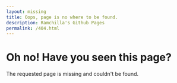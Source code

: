 ```yaml
---
layout: missing
title: Oops, page is no where to be found.
description: Ramchilla's Github Pages
permalink: /404.html
---
```

<h1 class="title">Oh no! Have you seen this page?</h1>
<p class="subtitle">The requested page is missing and couldn't be found.</p>
